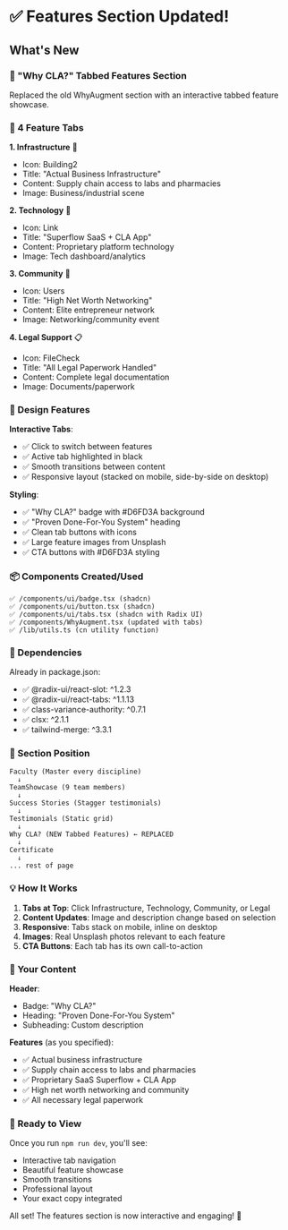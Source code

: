 # ✅ Features Section Updated!

## What's New

### 🎯 "Why CLA?" Tabbed Features Section

Replaced the old WhyAugment section with an interactive tabbed feature showcase.

### 📑 4 Feature Tabs

**1. Infrastructure** 🏢
- Icon: Building2
- Title: "Actual Business Infrastructure"
- Content: Supply chain access to labs and pharmacies
- Image: Business/industrial scene

**2. Technology** 🔗
- Icon: Link
- Title: "Superflow SaaS + CLA App"
- Content: Proprietary platform technology
- Image: Tech dashboard/analytics

**3. Community** 👥
- Icon: Users
- Title: "High Net Worth Networking"
- Content: Elite entrepreneur network
- Image: Networking/community event

**4. Legal Support** 📋
- Icon: FileCheck
- Title: "All Legal Paperwork Handled"
- Content: Complete legal documentation
- Image: Documents/paperwork

### 🎨 Design Features

**Interactive Tabs**:
- ✅ Click to switch between features
- ✅ Active tab highlighted in black
- ✅ Smooth transitions between content
- ✅ Responsive layout (stacked on mobile, side-by-side on desktop)

**Styling**:
- ✅ "Why CLA?" badge with #D6FD3A background
- ✅ "Proven Done-For-You System" heading
- ✅ Clean tab buttons with icons
- ✅ Large feature images from Unsplash
- ✅ CTA buttons with #D6FD3A styling

### 📦 Components Created/Used

```
✅ /components/ui/badge.tsx (shadcn)
✅ /components/ui/button.tsx (shadcn)
✅ /components/ui/tabs.tsx (shadcn with Radix UI)
✅ /components/WhyAugment.tsx (updated with tabs)
✅ /lib/utils.ts (cn utility function)
```

### 🔧 Dependencies

Already in package.json:
- ✅ @radix-ui/react-slot: ^1.2.3
- ✅ @radix-ui/react-tabs: ^1.1.13
- ✅ class-variance-authority: ^0.7.1
- ✅ clsx: ^2.1.1
- ✅ tailwind-merge: ^3.3.1

### 📍 Section Position

```
Faculty (Master every discipline)
  ↓
TeamShowcase (9 team members)
  ↓
Success Stories (Stagger testimonials)
  ↓
Testimonials (Static grid)
  ↓
Why CLA? (NEW Tabbed Features) ← REPLACED
  ↓
Certificate
  ↓
... rest of page
```

### 💡 How It Works

1. **Tabs at Top**: Click Infrastructure, Technology, Community, or Legal
2. **Content Updates**: Image and description change based on selection
3. **Responsive**: Tabs stack on mobile, inline on desktop
4. **Images**: Real Unsplash photos relevant to each feature
5. **CTA Buttons**: Each tab has its own call-to-action

### 🎨 Your Content

**Header**:
- Badge: "Why CLA?"
- Heading: "Proven Done-For-You System"
- Subheading: Custom description

**Features** (as you specified):
- ✅ Actual business infrastructure
- ✅ Supply chain access to labs and pharmacies
- ✅ Proprietary SaaS Superflow + CLA App
- ✅ High net worth networking and community
- ✅ All necessary legal paperwork

### 🚀 Ready to View

Once you run `npm run dev`, you'll see:
- Interactive tab navigation
- Beautiful feature showcase
- Smooth transitions
- Professional layout
- Your exact copy integrated

All set! The features section is now interactive and engaging! 🎉


